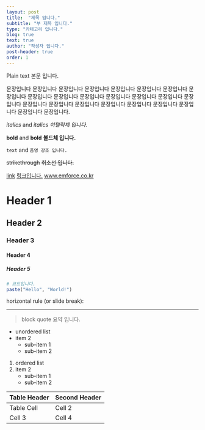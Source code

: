 ```yaml
---
layout: post
title:  "제목 입니다."
subtitle: "부 제목 입니다."
type: "카테고리 입니다."
blog: true
text: true
author: "작성자 입니다."
post-header: true
order: 1
---
```

Plain text 본문 입니다.

문장입니다 문장입니다 문장입니다 문장입니다 문장입니다 문장입니다 문장입니다 문장입니다 문장입니다 문장입니다 문장입니다 문장입니다 문장입니다 문장입니다 문장입니다 문장입니다 문장입니다 문장입니다 문장입니다 문장입니다 문장입니다 문장입니다 문장입니다 문장입니다. 
  
*italics* and _italics_ *이탤릭체 입니다.*

**bold** and __bold__ **볼드체 입니다.**

`text` and `음영 강조 입니다.`

~~strikethrough~~ ~~취소선 입니다.~~

[link](www.emforce.co.kr) [링크입니다.](www.emforce.co.kr)  www.emforce.co.kr

# Header 1
## Header 2
### Header 3
#### Header 4
##### Header 5

```r
# 코드입니다.
paste("Hello", "World!")
```

horizontal rule (or slide break):

***

> block quote 요약 입니다.

* unordered list
* item 2
    + sub-item 1
    + sub-item 2

1. ordered list
2. item 2
    + sub-item 1
    + sub-item 2

Table Header  | Second Header
------------- | -------------
Table Cell    | Cell 2
Cell 3        | Cell 4
